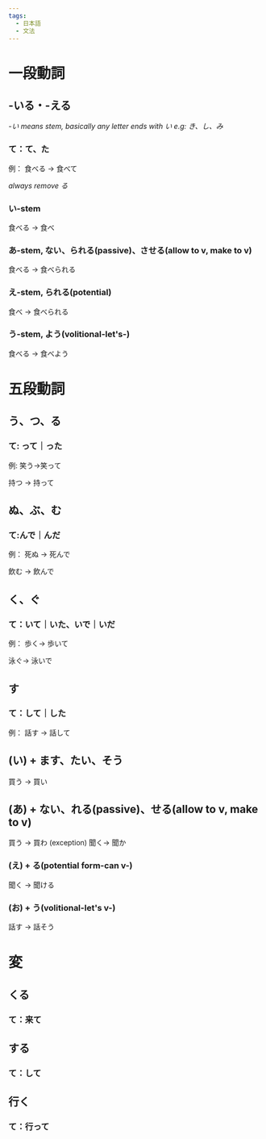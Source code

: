 ```yaml
---
tags:
  - 日本語
  - 文法
---
```



# 一段動詞
## -いる・-える
*-い means stem, basically any letter ends with い e.g: き、し、み*
### て：て、た
例：
食べる -> 食べて

*always remove る*
### い-stem
食べる -> 食べ

### あ-stem, ない、られる(passive)、させる(allow to v, make to v)
食べる -> 食べられる

### え-stem, られる(potential)
食べ -> 食べられる

### う-stem, よう(volitional-let's-)
食べる -> 食べよう
# 五段動詞
## う、つ、る
### て: って｜った
例:
笑う->笑って

持つ -> 持って
## ぬ、ぶ、む
### て:んで｜んだ
例：
死ぬ -> 死んで

飲む -> 飲んで
## く、ぐ
### て：いて｜いた、いで｜いだ
例：
歩く-> 歩いて

泳ぐ-> 泳いで
## す
### て：して｜した
例：
話す -> 話して

## (い) + ます、たい、そう
買う -> 買い
## (あ) + ない、れる(passive)、せる(allow to v, make to v)
買う -> 買わ (exception)
聞く-> 聞か
###  (え) + る(potential form-can v-)
聞く -> 聞ける
### (お) + う(volitional-let's v-)
話す -> 話そう

# 変
## くる
### て：来て
## する
### て：して
## 行く
### て：行って